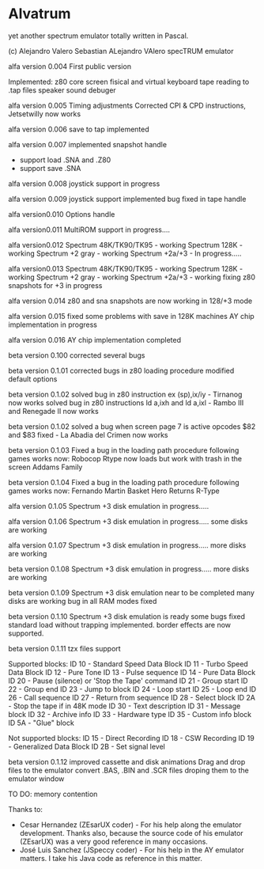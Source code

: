 # Alvatrum
yet another spectrum emulator totally written in Pascal.

(c) Alejandro Valero Sebastian
ALejandro VAlero specTRUM emulator

alfa version 0.004
First public version

Implemented:
z80 core
screen
fisical and virtual keyboard
tape reading to .tap files
speaker sound
debuger

alfa version 0.005
Timing adjustments
Corrected CPI & CPD instructions, Jetsetwilly now works

alfa version 0.006
save to tap implemented

alfa version 0.007
implemented snapshot handle
 - support load .SNA and .Z80
 - support save .SNA

alfa version 0.008
joystick support in progress

alfa version 0.009
joystick support implemented
bug fixed in tape handle

alfa version0.010
Options handle

alfa version0.011
MultiROM support in progress....

alfa version0.012
Spectrum 48K/TK90/TK95 - working
Spectrum 128K - working
Spectrum +2 gray - working
Spectrum +2a/+3 - In progress.....

alfa version0.013
Spectrum 48K/TK90/TK95 - working
Spectrum 128K - working
Spectrum +2 gray - working
Spectrum +2a/+3 - working
fixing z80 snapshots for +3 in progress

alfa version 0.014
z80 and sna snapshots are now working in 128/+3 mode

alfa version 0.015
fixed some problems with save in 128K machines
AY chip implementation in progress

alfa version 0.016
AY chip implementation completed

beta version 0.100
corrected several bugs

beta version 0.1.01
corrected bugs in z80 loading procedure
modified default options

beta version 0.1.02
solved bug in z80 instruction ex (sp),ix/iy - Tirnanog now works
solved bug in z80 instructions ld a,ixh and ld a,ixl - Rambo III and Renegade II now works

beta version 0.1.02
solved a bug when screen page 7 is active
opcodes $82 and $83 fixed - La Abadia del Crimen now works

beta version 0.1.03
Fixed a bug in the loading path procedure
following games works now:
Robocop
Rtype now loads but work with trash in the screen
Addams Family

beta version 0.1.04
Fixed a bug in the loading path procedure
following games works now:
Fernando Martin Basket
Hero Returns
R-Type

alfa version 0.1.05
Spectrum +3 disk emulation in progress.....

alfa version 0.1.06
Spectrum +3 disk emulation in progress.....
some disks are working

alfa version 0.1.07
Spectrum +3 disk emulation in progress.....
more disks are working

beta version 0.1.08
Spectrum +3 disk emulation in progress.....
more disks are working

beta version 0.1.09
Spectrum +3 disk emulation near to be completed
many disks are working
bug in all RAM modes fixed

beta version 0.1.10
Spectrum +3 disk emulation is ready 
some bugs fixed
standard load without trapping implemented.
border effects are now supported.

beta version 0.1.11
tzx files support

Supported blocks:
ID 10 - Standard Speed Data Block
ID 11 - Turbo Speed Data Block
ID 12 - Pure Tone
ID 13 - Pulse sequence
ID 14 - Pure Data Block
ID 20 - Pause (silence) or 'Stop the Tape' command
ID 21 - Group start
ID 22 - Group end
ID 23 - Jump to block
ID 24 - Loop start
ID 25 - Loop end
ID 26 - Call sequence
ID 27 - Return from sequence
ID 28 - Select block
ID 2A - Stop the tape if in 48K mode
ID 30 - Text description
ID 31 - Message block
ID 32 - Archive info
ID 33 - Hardware type
ID 35 - Custom info block
ID 5A - "Glue" block

Not supported blocks:
ID 15 - Direct Recording
ID 18 - CSW Recording
ID 19 - Generalized Data Block
ID 2B - Set signal level

beta version 0.1.12
improved cassette and disk animations
Drag and drop files to the emulator
convert .BAS, .BIN and .SCR files droping them to the emulator window

TO DO:
memory contention

Thanks to:
 - Cesar Hernandez (ZEsarUX coder) - For his help along the emulator development. 
   Thanks also, because the source code of his emulator (ZEsarUX) was a very good reference in many occasions.
- José Luis Sanchez (JSpeccy coder) - For his help in the AY emulator matters. I take his Java code as reference in this matter.